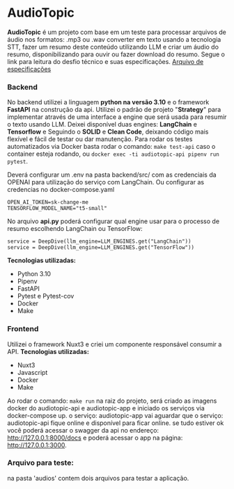 # AudioTopic
  

**AudioTopic**  é um projeto com base em um teste para processar arquivos de áudio nos formatos: .mp3 ou .wav
converter em texto usando a tecnologia STT, fazer um resumo deste conteúdo utilizando LLM e criar um áudio do resumo, disponibilizando para ouvir ou fazer download do resumo.
Segue o link para leitura do desfio técnico e suas especificações.
[Arquivo de especificações](AudioTipic-test.pdf)



### Backend
No backend utilizei a linguagem **python na versão 3.10** e o framework **FastAPI** na construção da api.
Utilizei o padrão de projeto "**Strategy**" para implementar através de uma interface a engine que será usada para resumir o texto usando LLM. Deixei disponível duas engines: **LangChain** e **Tensorflow** e Seguindo o **SOLID** e **Clean Code**, deixando código mais flexível e fácil de testar ou dar manutenção.
Para rodar os testes automatizados via Docker basta rodar o comando: `make test-api` caso o container esteja rodando, ou `docker exec -ti audiotopic-api pipenv run pytest`. 

Deverá configurar um .env na pasta backend/src/ com as credenciais da OPENAI para utilização do serviço com LangChain.
Ou configurar as credencias no docker-compose.yaml

    OPEN_AI_TOKEN=sk-change-me
    TENSORFLOW_MODEL_NAME="t5-small"

No arquivo **api.py** poderá configurar qual engine usar para o processo de resumo escolhendo LangChain ou TensorFlow:

  
    service = DeepDive(llm_engine=LLM_ENGINES.get("LangChain"))
    service = DeepDive(llm_engine=LLM_ENGINES.get("TensorFlow"))

**Tecnologias utilizadas:**
 - Python 3.10 
 - Pipenv
 - FastAPI
 - Pytest e Pytest-cov
 - Docker
 - Make


### Frontend
Utilizei o framework Nuxt3 e criei um componente responsável consumir a API.
**Tecnologias utilizadas:**
 - Nuxt3 
 - Javascript
 - Docker
 - Make  

 
 Ao rodar o comando: `make run` na raiz do projeto, será criado as imagens docker do audiotopic-api e audiotopic-app
 e iniciado os serviços via docker-compose up.
 o serviço: audiotopic-app vai aguardar que o serviço: audiotopic-api fique online e disponível para ficar online.
se tudo estiver ok você poderá acessar o swagger da api no endereço: http://127.0.0.1:8000/docs
e poderá acessar o app na página: http://127.0.0.1:3000.

### Arquivo para teste:
na pasta 'audios' contem dois arquivos para testar a aplicação.